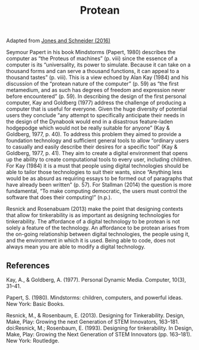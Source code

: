 ﻿---
backlinks:
- title: Affordances of digital technology
  url: /memex/sense/Affordances/affordances-of-digital-technology.html
- title: Automating instructional design
  url: /memex/sense/Design/automating-instructional-design.html
- title: Overcoming algorithm aversion (by making it protean)
  url: /memex/sense/nodt/overcoming-algorithm-aversion-(by-making-it-protean).html
- title: Nature of Digital Technology (nodt)
  url: /memex/sense/nodt/nodt.html
- title: Three obstacles to getting started with programming
  url: /memex/sense/nodt/three-obstacles-to-getting-started-with-programming.html
- title: Enabling computational bricolage
  url: /memex/sense/Bricolage/enabling-computational-bricolage.html
- title: End-user programming
  url: /memex/sense/Bricolage/end-user-programming.html
- title: Concepts
  url: /memex/sense/concepts/concepts.html
tags: computing, digital-technology, nodt, generativity, papert
title: Protean
type: note
---
Adapted from [Jones and Schneider (2016)](https://djon.es/blog/2016/02/02/what-if-our-digital-technologies-were-protean-implications-for-computational-thinking-learning-and-teaching/)

Seymour Papert in his book Mindstorms (Papert, 1980) describes the computer as “the Proteus of machines” (p. viii) since the essence of a computer is its “universality, its power to simulate. Because it can take on a thousand forms and can serve a thousand functions, it can appeal to a thousand tastes” (p. viii). This is a view echoed by Alan Kay (1984) and his discussion of the “protean nature of the computer” (p. 59) as “the first metamedium, and as such has degrees of freedom and expression never before encountered” (p. 59). In describing the design of the first personal computer, Kay and Goldberg (1977) address the challenge of producing a computer that is useful for everyone. Given the huge diversity of potential users they conclude “any attempt to specifically anticipate their needs in the design of the Dynabook would end in a disastrous feature-laden hodgepodge which would not be really suitable for anyone” (Kay & Goldberg, 1977, p. 40). To address this problem they aimed to provide a foundation technology and sufficient general tools to allow “ordinary users to casually and easily describe their desires for a specific tool” (Kay & Goldberg, 1977, p. 41). They aim to create a digital environment that opens up the ability to create computational tools to every user, including children. For Kay (1984) it is a must that people using digital technologies should be able to tailor those technologies to suit their wants, since “Anything less would be as absurd as requiring essays to be formed out of paragraphs that have already been written” (p. 57). For Stallman (2014) the question is more fundamental, “To make computing democratic, the users must control the software that does their computing!” (n.p.).

Resnick and Rosenabuam (2013) make the point that designing contexts that allow for tinkerability is as important as designing technologies for tinkerability. The affordance of a digital technology to be protean is not solely a feature of the technology. An affordance to be protean arises from the on-going relationship between digital technologies, the people using it, and the environment in which it is used. Being able to code, does not always mean you are able to modify a digital technology.

## References

Kay, A., & Goldberg, A. (1977). Personal Dynamic Media. Computer, 10(3), 31–41.

Papert, S. (1980). Mindstorms: children, computers, and powerful ideas. New York: Basic Books.

Resnick, M., & Rosenbaum, E. (2013). Designing for Tinkerability. Design, Make, Play: Growing the next Generation of STEM Innovators, 163–181. doi:Resnick, M.; Rosenbaum, E. (1993). Designing for tinkerability. In Design, Make, Play: Growing the Next Generation of STEM Innovators (pp. 163–181). New York: Routledge.